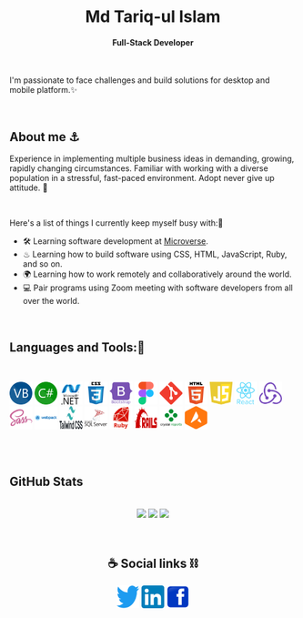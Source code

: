 <h1 align="center">Md Tariq-ul Islam</h1>
<h4 align="center">Full-Stack Developer</h4>

</br>

I'm passionate to face challenges and build solutions for desktop and mobile platform.✨

</br>

## About me ⚓
Experience in implementing multiple business ideas in demanding, growing, rapidly changing circumstances. Familiar with working with a diverse population in a stressful, fast-paced environment. Adopt never give up attitude. 🚀

</br>

Here's a list of things I currently keep myself busy with:👏
- 🛠 Learning software development at [Microverse](https://www.microverse.org/?gclid=CjwKCAiAheacBhB8EiwAItVO257egk_saZ6PFckqnaXy0WbCa9AxUGdXwRfjNsJLvrjyxINbJWkEkBoCcqcQAvD_BwE).
- ♨ Learning how to build software using CSS, HTML, JavaScript, Ruby, and so on.
- 🌍 Learning how to work remotely and collaboratively around the world.
- 💻 Pair programs using Zoom meeting with software developers from all over the world.

</br>

<h2 align="left">Languages and Tools:🌳</h2>
<br/>
<p align="left">
  <a href="#"><img src="./languages/VB.NET_Logo.svg" alt="VB.Net" width="40" height="40"/></a>
  <a href="#"><img src="./languages/C_Sharp_wordmark.svg" alt="C#.Net" width="40" height="40"/></a>
  <a href="#"><img src="./tools/netframework-1.svg" alt=".Net Framework" width="40" height="40"/></a>
  <a href="#"><img src="./languages/css3-original-wordmark.svg" alt="css3" width="40" height="40"/></a>
  <a href="#"><img src="./tools/bootstrap-plain-wordmark.svg" alt="bootstrap" width="40" height="40"/></a>
  <a href="#"><img src="./tools/figma-icon.svg" alt="figma" width="40" height="40"/></a>
  <a href="#"><img src="./tools/git-scm-icon.svg" alt="git" width="40" height="40"/></a>
  <a href="#"><img src="./languages/html5-original-wordmark.svg" alt="html5" width="40" height="40"/></a>
  <a href="#"><img src="./languages/javascript-1.svg" alt="javascript" width="40" height="40"/></a>
  <a href="#"><img src="./tools/react-original-wordmark.svg" alt="react" width="40" height="40"/></a>
  <a href="#"><img src="./tools/redux-original.svg" alt="redux" width="40" height="40"/></a>
  <a href="#"><img src="./tools/sass-original.svg" alt="sass" width="40" height="40"/></a>
  <a href="#"><img src="./tools/webpack-original-wordmark.svg" alt="webpack" width="40" height="40"/></a>
  <a href="#"><img src="./tools/Tailwind_CSS_Logo.svg" alt="Tailwind" width="40" height="40"/></a>
  <a href="#"><img src="./languages/microsoft-sql-server-logo-svgrepo-com.svg" alt="MS SQL" width="40" height="40"/></a>
  <a href="#"><img src="./languages/Devicon-ruby-plain-wordmark.svg" alt="Ruby" width="40" height="40"/></a>
  <a href="#"><img src="./tools/Ruby_On_Rails_Logo.svg" alt="Ruby on rails" width="40" height="40"/></a>
  <a href="#"><img src="./tools/crystal-reports-logo.png" alt="Crystal Reports" width="40" height="40"/></a>
  <a href="#"><img src="./tools/ActiveReports-Logo.png" alt="Active Reports" width="40" height="40"/></a>
</p>

</br>
</br>

<h2 align ="left">GitHub Stats</h2>
</br>
<div align="center">
  <img width="33%" src="https://github-readme-stats.vercel.app/api/top-langs/?username=developertariq&show_icons=true&theme=nightowl&layout=compact"/>
  <img width="33%" src="https://github-readme-stats-eight-theta.vercel.app/api?username=developertariq&show_icons=true&theme=nightowl&count_private=true"/>
  <img width="33%" src="https://github-readme-streak-stats.herokuapp.com/?user=developertariq&show_icons=true&theme=nightowl&layout=compact"/>
</div>

</br>
</br>

<div align="center">
  <h2 align="center">☕ Social links ⛓</h2>
  <a href="https://twitter.com/" alt="Twitter"><img src="./social/Twitter-logo.png" width="40" height="40"></a>
  <a href="https://www.linkedin.com/in/" alt="Linkedin"><img src="./social/LinkedIn_icon.png" width="40" height="40"></a>
  <a href="https://www.facebook.com/" alt="Facebook"><img src="./social/Facebook_icon.svg" width="40" height="40"></a>
</div>

</br>
</br>
